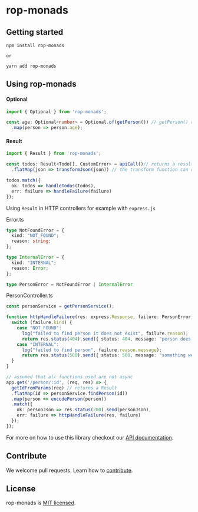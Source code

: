 # rop-monads

## Getting started
```
npm install rop-monads

or

yarn add rop-monads
```

## Using rop-monads


#### Optional
```typescript
import { Optional } from 'rop-monads';

const age: Optional<number> = Optional.of(getPerson()) // getPerson() returns an optional object that contains an age
  .map(person => person.age);
```
#### Result

```typescript
import { Result } from 'rop-monads';

const todos: Result<Todo[], CustomError> = apiCall()// returns a result
  .flatMap(json => transformJson(json)) // the transform function can return a result as the json decoding can fail

todos.match({
  ok: todos => handleTodos(todos),
  err: failure => handleFailure(failure)
});
```

Using `Result` in HTTP controllers for example with `express.js`

Error.ts
```typescript
type NotFoundError = {
  kind: "NOT_FOUND";
  reason: string;
};

type InternalError = {
  kind: "INTERNAL";
  reason: Error;
};

type PersonError = NotFoundError | InternalError
```

PersonController.ts
```typescript
const personService = getPersonService();

function httpHandleFailure(res: express.Response, failure: PersonError) {
  switch (failure.kind) {
    case "NOT_FOUND":
      log("failed to find person it does not exist", failure.reason);
      return res.status(404).send({ status: 404, message: "person does not exist" });
    case "INTERNAL":
      log("failed to find person", failure.reason.message);
      return res.status(500).send({ status: 500, message: "something went wrong" });
  }
}

// assumed that all functions used are not async
app.get('/person/:id', (req, res) => {
  getIdFromParams(req) // returns a Result
  .flatMap(id => personService.findPerson(id))
  .map(person => encodePerson(person))
  .match({
    ok: personJson => res.status(200).send(personJson),
    err: failure => httpHandleFailure(res, failure)
  });
});
```

For more on how to use this library checkout our [API documentation](https://rojandinc.github.io/rop-monads).
## Contribute
We welcome pull requests. Learn how to [contribute](https://github.com/rojanDinc/rop-monads/blob/master/.github/CONTRIBUTING.md).

## License
rop-monads is [MIT licensed](https://github.com/rojanDinc/rop-monads/blob/master/LICENSE).
